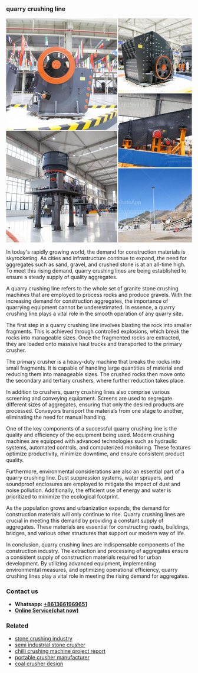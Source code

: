 <h3>quarry crushing line</h3><img src='1706773542.jpg' alt=''><p>In today's rapidly growing world, the demand for construction materials is skyrocketing. As cities and infrastructure continue to expand, the need for aggregates such as sand, gravel, and crushed stone is at an all-time high. To meet this rising demand, quarry crushing lines are being established to ensure a steady supply of quality aggregates.</p><p>A quarry crushing line refers to the whole set of granite stone crushing machines that are employed to process rocks and produce gravels. With the increasing demand for construction aggregates, the importance of quarrying equipment cannot be underestimated. In essence, a quarry crushing line plays a vital role in the smooth operation of any quarry site.</p><p>The first step in a quarry crushing line involves blasting the rock into smaller fragments. This is achieved through controlled explosions, which break the rocks into manageable sizes. Once the fragmented rocks are extracted, they are loaded onto massive haul trucks and transported to the primary crusher.</p><p>The primary crusher is a heavy-duty machine that breaks the rocks into small fragments. It is capable of handling large quantities of material and reducing them into manageable sizes. The crushed rocks then move onto the secondary and tertiary crushers, where further reduction takes place.</p><p>In addition to crushers, quarry crushing lines also comprise various screening and conveying equipment. Screens are used to segregate different sizes of aggregates, ensuring that only the desired products are processed. Conveyors transport the materials from one stage to another, eliminating the need for manual handling.</p><p>One of the key components of a successful quarry crushing line is the quality and efficiency of the equipment being used. Modern crushing machines are equipped with advanced technologies such as hydraulic systems, automated controls, and computerized monitoring. These features optimize productivity, minimize downtime, and ensure consistent product quality.</p><p>Furthermore, environmental considerations are also an essential part of a quarry crushing line. Dust suppression systems, water sprayers, and soundproof enclosures are employed to mitigate the impact of dust and noise pollution. Additionally, the efficient use of energy and water is prioritized to minimize the ecological footprint.</p><p>As the population grows and urbanization expands, the demand for construction materials will only continue to rise. Quarry crushing lines are crucial in meeting this demand by providing a constant supply of aggregates. These materials are essential for constructing roads, buildings, bridges, and various other structures that support our modern way of life.</p><p>In conclusion, quarry crushing lines are indispensable components of the construction industry. The extraction and processing of aggregates ensure a consistent supply of construction materials required for urban development. By utilizing advanced equipment, implementing environmental measures, and optimizing operational efficiency, quarry crushing lines play a vital role in meeting the rising demand for aggregates.</p><h3>Contact us</h3><ul><li><strong>Whatsapp:&nbsp;<a href="https://wa.me/8613661969651">+8613661969651</a></strong></li><li><a href="https://swt.shibang-china.com/?git&amp;zhl&amp;quarry crushing line"><strong>Online Service(chat now)</strong></a></li></ul><h3>Related</h3><ul><li><a href='stone crushing industry.md'>stone crushing industry</a></li><li><a href='semi industrial stone crusher.md'>semi industrial stone crusher</a></li><li><a href='chilli crushing machine project report.md'>chilli crushing machine project report</a></li><li><a href='portable crusher manufacturer.md'>portable crusher manufacturer</a></li><li><a href='coal crusher design.md'>coal crusher design</a></li></ul>